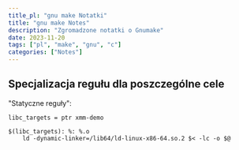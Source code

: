 ```yaml
---
title_pl: "gnu make Notatki"
title: "gnu make Notes"
description: "Zgromadzone notatki o Gnumake"
date: 2023-11-20
tags: ["pl", "make", "gnu", "c"]
categories: ["Notes"]
---
```


## Specjalizacja regułu dla poszczególne cele

"Statyczne reguły":

```make
libc_targets = ptr xmm-demo

$(libc_targets): %: %.o
	ld -dynamic-linker=/lib64/ld-linux-x86-64.so.2 $< -lc -o $@
```
